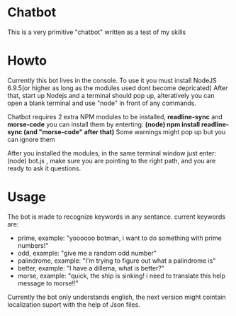 # Chatbot

This is a very primitive "chatbot" written as a test of my skills

# Howto

Currently this bot lives in the console.
To use it you must install NodeJS 6.9.5(or higher as long as the modules used dont become depricated)
After that, start up Nodejs and a terminal should pop up, alteratively you can open a blank terminal and use "node" in front of any commands.

Chatbot requires 2 extra NPM modules to be installed, **readline-sync** and **morse-code** you can install them by enterting: 
**(node) npm install readline-sync (and "morse-code" after that)**
Some warnings might pop up but you can ignore them

After you installed the modules, in the same terminal window just enter: (node) bot.js , make sure you are pointing to the right path, and you are ready to ask it questions.

# Usage 
The bot is made to recognize keywords in any sentance.
current keywords are:
- prime,      example: "yoooooo botman, i want to do something with prime numbers!"
- odd,        example: "give me a random odd number"
- palindrome, example: "I'm trying to figure out what a palindrome is"
- better,     example: "I have a dillema, what is better?"
- morse,      example: "quick, the ship is sinking! i need to translate this help message to morse!!"

Currently the bot only understands english, the next version might cointain localization suport with the help of Json files.
